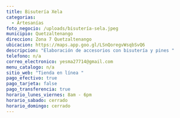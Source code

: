 ```yaml
---
title: Bisutería Xela
categorias:
  - Artesanías
foto_negocio: /uploads/bisutería-sela.jpeg
municipio: Quetzaltenango
direccion: Zona 7 Quetzaltenango
ubicacion: https://maps.app.goo.gl/LSnQoregvWsqbSvQ6
descripcion: "Elaboración de accesorios con bisutería y pines "
telefono: n/a
correo_electronico: yesma27714@gmail.com
menu_catalogo: n/a
sitio_web: "Tienda en línea "
pago_efectivo: true
pago_tarjeta: false
pago_transferencia: true
horario_lunes_viernes: 8am - 6pm
horario_sabado: cerrado
horario_domingo: cerrado
---
```

